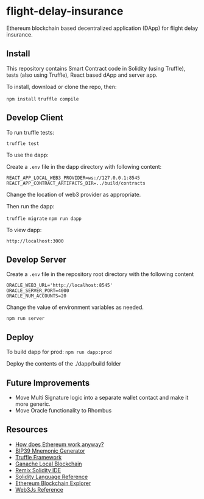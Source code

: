 # flight-delay-insurance
Ethereum blockchain based decentralized application (DApp) for flight delay insurance. 

## Install

This repository contains Smart Contract code in Solidity (using Truffle), tests (also using Truffle), React based dApp and server app.

To install, download or clone the repo, then:

`npm install`
`truffle compile`



## Develop Client

To run truffle tests:

`truffle test`

To use the dapp:

Create a `.env` file in the dapp directory with following content: 

```
REACT_APP_LOCAL_WEB3_PROVIDER=ws://127.0.0.1:8545
REACT_APP_CONTRACT_ARTIFACTS_DIR=../build/contracts
```

Change the location of web3 provider as appropriate.

Then run the dapp: 

`truffle migrate`
`npm run dapp`


To view dapp:

`http://localhost:3000`

## Develop Server

Create a `.env` file in the repository root directory with the following content

```
ORACLE_WEB3_URL='http://localhost:8545'
ORACLE_SERVER_PORT=4000
ORACLE_NUM_ACCOUNTS=20
``` 

Change the value of environment variables as needed. 


`npm run server`

## Deploy

To build dapp for prod:
`npm run dapp:prod`

Deploy the contents of the ./dapp/build folder

## Future Improvements 

* Move Multi Signature logic into a separate wallet contact and make it more generic.
* Move Oracle functionality to Rhombus


## Resources

* [How does Ethereum work anyway?](https://medium.com/@preethikasireddy/how-does-ethereum-work-anyway-22d1df506369)
* [BIP39 Mnemonic Generator](https://iancoleman.io/bip39/)
* [Truffle Framework](http://truffleframework.com/)
* [Ganache Local Blockchain](http://truffleframework.com/ganache/)
* [Remix Solidity IDE](https://remix.ethereum.org/)
* [Solidity Language Reference](http://solidity.readthedocs.io/en/v0.4.24/)
* [Ethereum Blockchain Explorer](https://etherscan.io/)
* [Web3Js Reference](https://github.com/ethereum/wiki/wiki/JavaScript-API)

